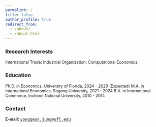 ```yaml
---
permalink: /
title: false
author_profile: true
redirect_from: 
  - /about/
  - /about.html
---
```


### Research Interests
<span style="font-size: 0.9em;">International Trade; Industrial Organization; Computational Economics.</span>

### Education
<span style="font-size: 0.9em;">
Ph.D. in Economics, University of Florida, 2024 - 2029 (Expected)  
M.A. in International Economics, Sogang University, 2021 - 2024  
B.A. in International Commerce, Incheon National University, 2010 - 2014
</span>

### Contact
<span style="font-size: 0.9em;">
<strong>E-mail:</strong> <a href="mailto:yonggeun.jung@ufl.edu" style="font-family: monospace;">yonggeun.jung@ufl.edu</a>
</span>